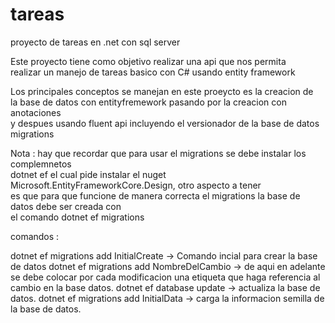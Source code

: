 # tareas
proyecto de tareas en .net con sql server

Este proyecto tiene como objetivo realizar una api que nos permita <br>
realizar un manejo de tareas basico con C# usando entity framework <br>

Los principales conceptos se manejan en este proeycto es la creacion de <br>
la base de datos con entityfremework pasando por la creacion con anotaciones <br>
y despues usando fluent api incluyendo el versionador de la base de datos migrations <br>

<p> Nota : hay que recordar que para usar el migrations se debe instalar los complemnetos <br>
dotnet ef el cual pide instalar el nuget Microsoft.EntityFrameworkCore.Design, otro aspecto a tener <br>
es que para que funcione de manera correcta el migrations la base de datos debe ser creada con <br>
el comando dotnet ef migrations</p>

comandos :

dotnet ef migrations add InitialCreate -> Comando incial para crear la base de datos
dotnet ef migrations add NombreDelCambio -> de aqui en adelante se debe colocar por cada modificacion una etiqueta que haga referencia al cambio en la base datos.
dotnet ef database update -> actualiza la base de datos.
dotnet ef migrations add InitialData -> carga la informacion semilla de la base de datos.



